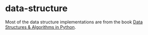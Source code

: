 # data-structure

Most of the data structure implementations are from the book [Data Structures & Algorithms in Python](http://www.wiley.com/WileyCDA/WileyTitle/productCd-EHEP002510.html?filter=TEXTBOOK).

